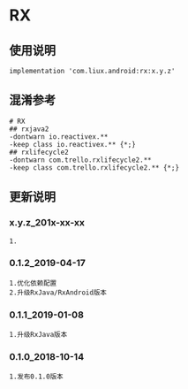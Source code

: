 ﻿RX
===

使用说明
---
```
implementation 'com.liux.android:rx:x.y.z'
```

混淆参考
---
```
# RX
## rxjava2
-dontwarn io.reactivex.**
-keep class io.reactivex.** {*;}
## rxlifecycle2
-dontwarn com.trello.rxlifecycle2.**
-keep class com.trello.rxlifecycle2.** {*;}
```

更新说明
---
### x.y.z_201x-xx-xx
    1.

### 0.1.2_2019-04-17
    1.优化依赖配置
    2.升级RxJava/RxAndroid版本

### 0.1.1_2019-01-08
    1.升级RxJava版本

### 0.1.0_2018-10-14
    1.发布0.1.0版本